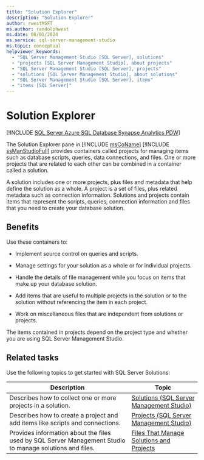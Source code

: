 ```yaml
---
title: "Solution Explorer"
description: "Solution Explorer"
author: rwestMSFT
ms.author: randolphwest
ms.date: 08/01/2024
ms.service: sql-server-management-studio
ms.topic: conceptual
helpviewer_keywords:
  - "SQL Server Management Studio [SQL Server], solutions"
  - "projects [SQL Server Management Studio], about projects"
  - "SQL Server Management Studio [SQL Server], projects"
  - "solutions [SQL Server Management Studio], about solutions"
  - "SQL Server Management Studio [SQL Server], items"
  - "items [SQL Server]"
---
```


# Solution Explorer

[!INCLUDE [SQL Server Azure SQL Database Synapse Analytics PDW](../includes/applies-to-version/sql-asdb-asdbmi-asa-pdw.md)]

The Solution Explorer pane in [!INCLUDE [msCoName](../includes/msconame-md.md)] [!INCLUDE [ssManStudioFull](../includes/ssmanstudiofull-md.md)] provides containers called projects for managing items such as database scripts, queries, data connections, and files. One or more projects that are related to each other can be combined in a container called a solution.

A solution includes one or more projects, plus files and metadata that help define the solution as a whole. A project is a set of files, plus related metadata such as connection information. Solutions and projects contain items that represent the scripts, queries, connection information and files that you need to create your database solution.

## Benefits

Use these containers to:

- Implement source control on queries and scripts.

- Manage settings for your solution as a whole or for individual projects.

- Handle the details of file management while you focus on items that make up your database solution.

- Add items that are useful to multiple projects in the solution or to the solution without referencing the item in each project.

- Work on miscellaneous files that are independent from solutions or projects.

The items contained in projects depend on the project type and whether you are using SQL Server Management Studio.

## Related tasks

Use the following topics to get started with SQL Server Solutions:

| Description | Topic |
| - | - |
| Describes how to collect one or more projects in a solution. | [Solutions (SQL Server Management Studio)](solutions-sql-server-management-studio.md) |
| Describes how to create a project and add items like scripts and connections. | [Projects (SQL Server Management Studio)](projects-sql-server-management-studio.md) |
| Provides information about the files used by SQL Server Management Studio to manage solutions and files. | [Files That Manage Solutions and Projects](files-that-manage-solutions-and-projects.md) |

